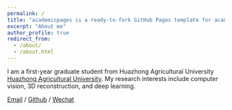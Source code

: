 ```yaml
---
permalink: /
title: "academicpages is a ready-to-fork GitHub Pages template for academic personal websites"
excerpt: "About me"
author_profile: true
redirect_from: 
  - /about/
  - /about.html
---
```


I am a first-year graduate student from Huazhong Agricultural University [Huazhong Agricultural University](http://www.hzau.edu.cn). My research interests include computer vision, 3D reconstruction, and deep learning.

[Email](cuichenxi@webmail.hzau.edu.cn) / [Github](https://github.com/CUICHENXI222) / [Wechat](../images/wechat.jpg)


